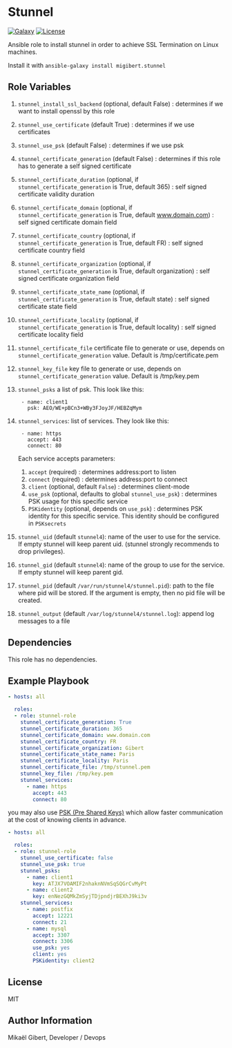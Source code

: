 Stunnel
=========
[![Galaxy](http://img.shields.io/badge/ansible--galaxy-stunnel-blue.svg)](https://galaxy.ansible.com/list#/roles/3502)
[![License](http://img.shields.io/:license-mit-blue.svg)](http://doge.mit-license.org)


Ansible role to install stunnel in order to achieve SSL Termination on Linux machines.

Install it with `ansible-galaxy install migibert.stunnel`


Role Variables
--------------

1. `stunnel_install_ssl_backend` (optional, default False) : determines if we want to install openssl by this role
1. `stunnel_use_certificate` (default True) : determines if we use certificates
1. `stunnel_use_psk` (default False) : determines if we use psk
1. `stunnel_certificate_generation` (default False) : determines if this role has to generate a self signed certificate
1. `stunnel_certificate_duration` (optional, if `stunnel_certificate_generation` is True, default 365) : self signed certificate validity duration
1. `stunnel_certificate_domain` (optional, if `stunnel_certificate_generation` is True, default www.domain.com) : self signed certificate domain field
1. `stunnel_certificate_country` (optional, if `stunnel_certificate_generation` is True, default FR) : self signed certificate country field
1. `stunnel_certificate_organization` (optional, if `stunnel_certificate_generation` is True, default organization) : self signed certificate organization field
1. `stunnel_certificate_state_name` (optional, if `stunnel_certificate_generation` is True, default state) : self signed certificate state field
1. `stunnel_certificate_locality` (optional, if `stunnel_certificate_generation` is True, default locality) : self signed certificate locality field
1. `stunnel_certificate_file` certificate file to generate or use, depends on `stunnel_certificate_generation` value. Default is /tmp/certificate.pem
1. `stunnel_key_file` key file to generate or use, depends on `stunnel_certificate_generation` value. Default is /tmp/key.pem
1. `stunnel_psks` a list of psk. This look like this:

        - name: client1
          psk: AEO/WE+pBCn3+WBy3FJoyJF/HEBZqMym

1. `stunnel_services`: list of services.
    They look like this:

        - name: https
          accept: 443
          connect: 80

    Each service accepts parameters:
    1. `accept` (required) : determines address:port to listen
    1. `connect` (required) : determines address:port to connect
    1. `client` (optional, default `False`) : determines client-mode
    1. `use_psk` (optional, defaults to global `stunnel_use_psk`) : determines PSK usage for this specific service
    1. `PSKidentity` (optional, depends on `use_psk`) : determines PSK identity for this specific service. This identity should be configured in `PSKsecrets`

1. `stunnel_uid` (default `stunnel4`): name of the user to use for the service.
   If empty stunnel will keep parent uid.
   (stunnel strongly recommends to drop privileges).
1. `stunnel_gid` (default `stunnel4`): name of the group to use for the service.
   If empty stunnel will keep parent gid.
1. `stunnel_pid` (default `/var/run/stunnel4/stunnel.pid`): path to the file where pid will be stored.
   If the argument is empty, then no pid file will be created.
1. `stunnel_output` (default `/var/log/stunnel4/stunnel.log`): append log messages to a file

Dependencies
------------

This role has no dependencies.

Example Playbook
----------------

```yaml
- hosts: all

  roles:
  - role: stunnel-role
    stunnel_certificate_generation: True
    stunnel_certificate_duration: 365
    stunnel_certificate_domain: www.domain.com
    stunnel_certificate_country: FR
    stunnel_certificate_organization: Gibert
    stunnel_certificate_state_name: Paris
    stunnel_certificate_locality: Paris
    stunnel_certificate_file: /tmp/stunnel.pem
    stunnel_key_file: /tmp/key.pem
    stunnel_services:
      - name: https
        accept: 443
        connect: 80
```

you may also use [PSK (Pre Shared Keys)](https://www.stunnel.org/auth.html)
which allow faster communication
at the cost of knowing clients in advance.

```yaml
- hosts: all

  roles:
  - role: stunnel-role
    stunnel_use_certificate: false
    stunnel_use_psk: true
    stunnel_psks:
      - name: client1
        key: ATJX7VOAMIF2nhaknNVmSqSQGrCvMyPt
      - name: client2
        key: enNezGQMkZmSyjTDjpndjrBEXhJ9ki3v
    stunnel_services:
      - name: postfix
        accept: 12221
        connect: 21
      - name: mysql
        accept: 3307
        connect: 3306
        use_psk: yes
        client: yes
        PSKidentity: client2
```


License
-------

MIT

Author Information
------------------

Mikaël Gibert, Developer / Devops
